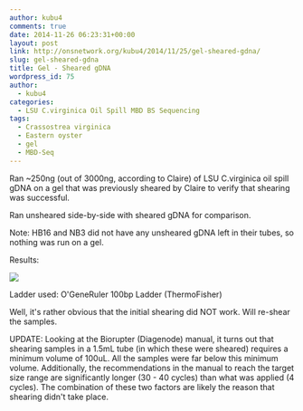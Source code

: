 ```yaml
---
author: kubu4
comments: true
date: 2014-11-26 06:23:31+00:00
layout: post
link: http://onsnetwork.org/kubu4/2014/11/25/gel-sheared-gdna/
slug: gel-sheared-gdna
title: Gel - Sheared gDNA
wordpress_id: 75
author:
  - kubu4
categories:
  - LSU C.virginica Oil Spill MBD BS Sequencing
tags:
  - Crassostrea virginica
  - Eastern oyster
  - gel
  - MBD-Seq
---
```


Ran ~250ng (out of 3000ng, according to Claire) of LSU C.virginica oil spill gDNA on a gel that was previously sheared by Claire to verify that shearing was successful.

Ran unsheared side-by-side with sheared gDNA for comparison.

Note: HB16 and NB3 did not have any unsheared gDNA left in their tubes, so nothing was run on a gel.

Results:

![](http://eagle.fish.washington.edu/Arabidopsis/20141125_-_LSU_Claire_Sheared.png)

Ladder used: O'GeneRuler 100bp Ladder (ThermoFisher)

Well, it's rather obvious that the initial shearing did NOT work. Will re-shear the samples.

UPDATE: Looking at the Biorupter (Diagenode) manual, it turns out that shearing samples in a 1.5mL tube (in which these were sheared) requires a minimum volume of 100uL. All the samples were far below this minimum volume. Additionally, the recommendations in the manual to reach the target size range are significantly longer (30 - 40 cycles) than what was applied (4 cycles). The combination of these two factors are likely the reason that shearing didn't take place.
